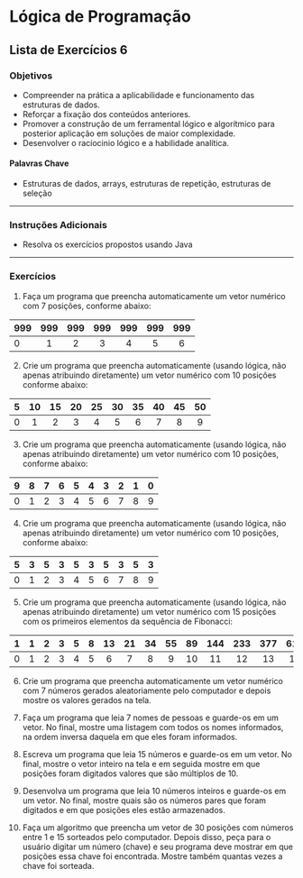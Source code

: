 # Lógica de Programação 
## Lista de Exercícios 6 
### Objetivos
- Compreender na prática a aplicabilidade e funcionamento das estruturas de dados. 
- Reforçar a fixação dos conteúdos anteriores. 
- Promover a construção de um ferramental lógico e algorítmico para posterior aplicação em soluções de maior complexidade.
- Desenvolver o racíocinio lógico e a habilidade analítica.
#### Palavras Chave  
- Estruturas de dados, arrays, estruturas de repetição, estruturas de seleção
---
### Instruções Adicionais 
- Resolva os exercícios propostos usando Java

---
### Exercícios 
1. Faça um programa que preencha automaticamente um vetor numérico com 7 posições, conforme abaixo:  

| 999 | 999 | 999 | 999 | 999 | 999 | 999 |
|-----|:---:|:---:|:---:|:---:|:---:|:---:|
|  0  |  1  |  2  |  3  |  4  |  5  |  6  |


2. Crie um programa que preencha automaticamente (usando lógica, não apenas atribuindo diretamente) um vetor numérico com 10 posições conforme abaixo:  

|  5 | 10 | 15 | 20 | 25 | 30 | 35 | 40 | 45 | 50 |
|----|:--:|:--:|:--:|:--:|:--:|:--:|:--:|:--:|:--:|
|  0 |  1 |  2 |  3 |  4 |  5 |  6 |  7 |  8 |  9 |

3. Crie um programa que preencha automaticamente (usando lógica, não apenas atribuindo diretamente) um vetor numérico com 10 posições, conforme abaixo:

|  9 |  8 |  7 |  6 |  5 |  4 |  3 |  2 |  1 |  0 |
|----|:--:|:--:|:--:|:--:|:--:|:--:|:--:|:--:|:--:|
|  0 |  1 |  2 |  3 |  4 |  5 |  6 |  7 |  8 |  9 |

4. Crie um programa que preencha automaticamente (usando lógica, não apenas atribuindo diretamente) um vetor numérico com 10 posições, conforme abaixo:

|  5 |  3 |  5 |  3 |  5 |  3 |  5 |  3 |  5 |  3 |
|----|:--:|:--:|:--:|:--:|:--:|:--:|:--:|:--:|:--:|
|  0 |  1 |  2 |  3 |  4 |  5 |  6 |  7 |  8 |  9 |

5. Crie um programa que preencha automaticamente (usando lógica, não apenas atribuindo diretamente) um vetor numérico com 15 posições com os primeiros elementos da sequência de Fibonacci:

|  1 |  1 |  2 |  3 |  5 |  8 | 13 | 21 | 34 | 55 | 89 | 144| 233| 377| 610| 987| 
|----|:--:|:--:|:--:|:--:|:--:|:--:|:--:|:--:|:--:|:--:|:--:|:--:|:--:|:--:|:--:|
|  0 |  1 |  2 |  3 |  4 |  5 |  6 |  7 |  8 |  9 |  10|  11|  12|  13|  14|  15|

6. Crie um programa que preencha automaticamente um vetor numérico com 7 números gerados aleatoriamente pelo computador e depois mostre os valores gerados na tela.

7. Faça um programa que leia 7 nomes de pessoas e guarde-os em um vetor. No final, mostre uma listagem com todos os nomes informados, na ordem inversa daquela em que eles foram informados.

8. Escreva um programa que leia 15 números e guarde-os em um vetor. No final, mostre o vetor inteiro na tela e em seguida mostre em que posições foram digitados valores que são múltiplos de 10.

9. Desenvolva um programa que leia 10 números inteiros e guarde-os em um vetor. No final, mostre quais são os números pares que foram digitados e em que posições eles estão armazenados.

10. Faça um algoritmo que preencha um vetor de 30 posições com números entre 1 e 15 sorteados pelo computador. Depois disso, peça para o usuário digitar um número (chave) e seu programa deve mostrar em que posições essa chave foi encontrada. Mostre também quantas vezes a chave foi sorteada.